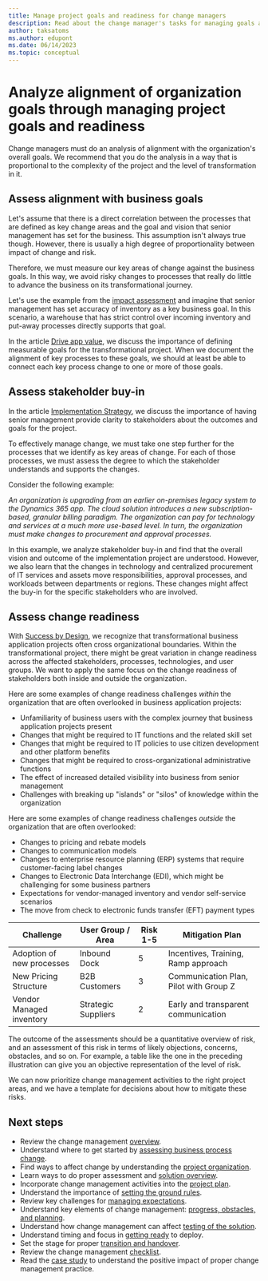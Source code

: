 ```yaml
---
title: Manage project goals and readiness for change managers
description: Read about the change manager's tasks for managing goals and readiness during a Dynamics 365 implementation project. 
author: taksatoms
ms.author: edupont
ms.date: 06/14/2023
ms.topic: conceptual
---
```


# Analyze alignment of organization goals through managing project goals and readiness

Change managers must do an analysis of alignment with the organization's overall goals. We recommend that you do the analysis in a way that is proportional to the complexity of the project and the level of transformation in it.

## Assess alignment with business goals

Let's assume that there is a direct correlation between the processes that are defined as key change areas and the goal and vision that senior management has set for the business. This assumption isn't always true though. However, there is usually a high degree of proportionality between impact of change and risk.

Therefore, we must measure our key areas of change against the business goals. In this way, we avoid risky changes to processes that really do little to advance the business on its transformational journey.

Let's use the example from the [impact assessment](change-management-assessing-business-process-change.md) and imagine that senior management has set accuracy of inventory as a key business goal. In this scenario, a warehouse that has strict control over incoming inventory and put-away processes directly supports that goal.

In the article [Drive app value](drive-app-value.md), we discuss the importance of defining measurable goals for the transformational project. When we document the alignment of key processes to these goals, we should at least be able to connect each key process change to one or more of those goals.

## Assess stakeholder buy-in

In the article [Implementation Strategy](implementation-strategy.md), we discuss the importance of having senior management provide clarity to stakeholders about the outcomes and goals for the project.

To effectively manage change, we must take one step further for the processes that we identify as key areas of change. For each of those processes, we must assess the degree to which the stakeholder understands and supports the changes.

Consider the following example:

*An organization is upgrading from an earlier on-premises legacy system to the Dynamics 365 app. The cloud solution introduces a new subscription-based, granular billing paradigm. The organization can pay for technology and services at a much more use-based level. In turn, the organization must make changes to procurement and approval processes.*

In this example, we analyze stakeholder buy-in and find that the overall vision and outcome of the implementation project are understood. However, we also learn that the changes in technology and centralized procurement of IT services and assets move responsibilities, approval processes, and workloads between departments or regions. These changes might affect the buy-in for the specific stakeholders who are involved.

## Assess change readiness

With [Success by Design](success-by-design.md), we recognize that transformational business application projects often cross organizational boundaries. Within the transformational project, there might be great variation in change readiness across the affected stakeholders, processes, technologies, and user groups. We want to apply the same focus on the change readiness of stakeholders both inside and outside the organization.

Here are some examples of change readiness challenges *within* the organization that are often overlooked in business application projects:

- Unfamiliarity of business users with the complex journey that business application projects present
- Changes that might be required to IT functions and the related skill set
- Changes that might be required to IT policies to use citizen development and other platform benefits
- Changes that might be required to cross-organizational administrative functions
- The effect of increased detailed visibility into business from senior management
- Challenges with breaking up "islands" or "silos" of knowledge within the organization

Here are some examples of change readiness challenges *outside* the organization that are often overlooked:

- Changes to pricing and rebate models
- Changes to communication models
- Changes to enterprise resource planning (ERP) systems that require customer-facing label changes
- Changes to Electronic Data Interchange (EDI), which might be challenging for some business partners
- Expectations for vendor-managed inventory and vendor self-service scenarios
- The move from check to electronic funds transfer (EFT) payment types

| Challenge | User Group / Area | Risk 1-5 | Mitigation Plan |
|-----------|-------------------|----------|-----------------|
| Adoption of new processes | Inbound Dock | 5 | Incentives, Training, Ramp approach |
| New Pricing Structure | B2B Customers | 3 | Communication Plan, Pilot with Group Z |
| Vendor Managed inventory | Strategic Suppliers | 2 | Early and transparent communication |

The outcome of the assessments should be a quantitative overview of risk, and an assessment of this risk in terms of likely objections, concerns, obstacles, and so on. For example, a table like the one in the preceding illustration can give you an objective representation of the level of risk.

We can now prioritize change management activities to the right project areas, and we have a template for decisions about how to mitigate these risks.

## Next steps

- Review the change management [overview](change-management.md).
- Understand where to get started by [assessing business process change](change-management-assessing-business-process-change.md).
- Find ways to affect change by understanding the [project organization](change-management-project-organization.md).
- Learn ways to do proper assessment and [solution overview](change-management-solution-overiew.md).
- Incorporate change management activities into the [project plan](change-management-project-plan.md).
- Understand the importance of [setting the ground rules](change-management-set-ground-rules.md).
- Review key challenges for [managing expectations](change-management-manage-expectations.md).
- Understand key elements of change management: [progress, obstacles, and planning](change-management-progress-obstacles-planning.md).
- Understand how change management can affect [testing of the solution](change-management-test-solution.md).
- Understand timing and focus in [getting ready](change-management-get-ready.md) to deploy.
- Set the stage for proper [transition and handover](change-management-transition-handover.md).
- Review the change management [checklist](change-management-checklist.md).
- Read the [case study](change-management-case-study.md) to understand the positive impact of proper change management practice.
